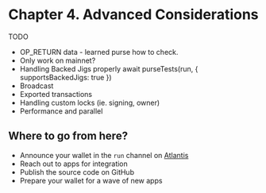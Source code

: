 # Chapter 4. Advanced Considerations

TODO

- OP_RETURN data - learned purse how to check.
- Only work on mainnet?
- Handling Backed Jigs properly
    await purseTests(run, { supportsBackedJigs: true })
- Broadcast
- Exported transactions
- Handling custom locks (ie. signing, owner)
- Performance and parallel

## Where to go from here?

* Announce your wallet in the `run` channel on [Atlantis](https://atlantis.planaria.network/)
* Reach out to apps for integration
* Publish the source code on GitHub
* Prepare your wallet for a wave of new apps
